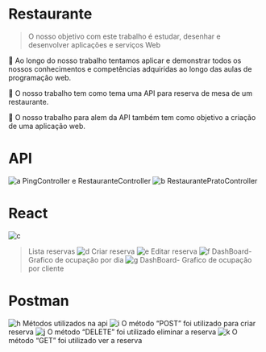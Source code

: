 # Restaurante

>	O nosso objetivo com este trabalho é estudar, desenhar e desenvolver aplicações e serviços Web

	Ao longo do nosso trabalho tentamos aplicar e demonstrar todos os nossos conhecimentos e competências adquiridas ao longo das aulas de programação web.

	O nosso trabalho tem como tema uma API para reserva de mesa de um restaurante.

	O nosso trabalho para alem da API também tem como objetivo a criação de uma aplicação web.

# API

![a](https://user-images.githubusercontent.com/83921757/123972626-ef78a780-d9b2-11eb-83e1-c612008e19df.png)
PingController e RestauranteController
![b](https://user-images.githubusercontent.com/83921757/123973294-8fcecc00-d9b3-11eb-88db-82cf0a5d576b.png)
RestaurantePratoController

# React

![c](https://user-images.githubusercontent.com/83921757/123973298-90676280-d9b3-11eb-83c7-2131b720525a.png)
> Lista reservas
![d](https://user-images.githubusercontent.com/83921757/123973299-90676280-d9b3-11eb-8c97-aa6558830d22.png)
> Criar reserva
![e](https://user-images.githubusercontent.com/83921757/123973302-90fff900-d9b3-11eb-8977-4eab31ba5ae8.png)
> Editar reserva
![f](https://user-images.githubusercontent.com/83921757/123973303-90fff900-d9b3-11eb-97b7-df69de842c72.png)
> DashBoard- Grafico de ocupação por dia
![g](https://user-images.githubusercontent.com/83921757/123973306-91988f80-d9b3-11eb-82bc-fd67a3bf09b0.png)
> DashBoard- Grafico de ocupação por cliente

# Postman

![h](https://user-images.githubusercontent.com/83921757/123973308-91988f80-d9b3-11eb-9060-9e92d583e64d.png)
Métodos utilizados na api
![i](https://user-images.githubusercontent.com/83921757/123973310-91988f80-d9b3-11eb-9387-318bc9acf1fc.png)
O método “POST” foi utilizado para criar reserva 
![j](https://user-images.githubusercontent.com/83921757/123973312-92312600-d9b3-11eb-92b3-9f661e3696ad.png)
O método “DELETE” foi utilizado eliminar a reserva
![k](https://user-images.githubusercontent.com/83921757/123973315-92312600-d9b3-11eb-807a-a52f3d9429da.png)
O método “GET” foi utilizado ver a reserva

